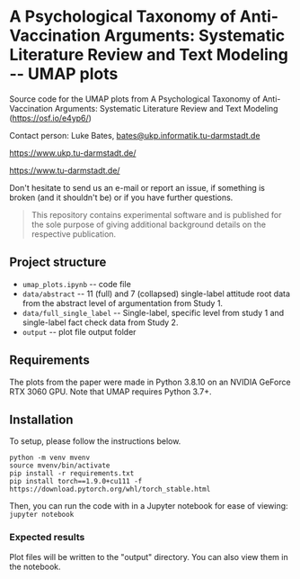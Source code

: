 # A Psychological Taxonomy of Anti-Vaccination Arguments: Systematic Literature Review and Text Modeling -- UMAP plots

Source code for the UMAP plots from A Psychological Taxonomy of Anti-Vaccination Arguments: Systematic Literature Review and Text Modeling (https://osf.io/e4yp6/)

Contact person: Luke Bates, bates@ukp.informatik.tu-darmstadt.de

https://www.ukp.tu-darmstadt.de/

https://www.tu-darmstadt.de/


Don't hesitate to send us an e-mail or report an issue, if something is broken (and it shouldn't be) or if you have further questions.

> This repository contains experimental software and is published for the sole purpose of giving additional background details on the respective publication.

## Project structure
* `umap_plots.ipynb` -- code file
* `data/abstract` -- 11 (full) and 7 (collapsed) single-label attitude root data from the abstract level of argumentation from Study 1.
* `data/full_single_label` -- Single-label, specific level from study 1 and single-label fact check data from Study 2.
* `output` -- plot file output folder

## Requirements
The plots from the paper were made in Python 3.8.10 on an NVIDIA GeForce RTX 3060 GPU. Note that UMAP requires Python 3.7+.


## Installation
To setup, please follow the instructions below.

````
python -m venv mvenv
source mvenv/bin/activate
pip install -r requirements.txt
pip install torch==1.9.0+cu111 -f https://download.pytorch.org/whl/torch_stable.html
````
 
Then, you can run the code with in a Jupyter notebook for ease of viewing: `jupyter notebook`

### Expected results
Plot files will be written to the "output" directory. You can also view them in the notebook.

